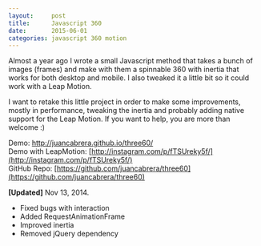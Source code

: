 ```yaml
---
layout:     post
title:      Javascript 360
date:       2015-06-01
categories: javascript 360 motion
---
```


Almost a year ago I wrote a small Javascript method that takes a bunch of images (frames) and make with them a spinnable 360 with inertia that works for both desktop and mobile. I also tweaked it a little bit so it could work with a Leap Motion.

I want to retake this little project in order to make some improvements, mostly in performance, tweaking the inertia and probably adding native support for the Leap Motion. If you want to help, you are more than welcome :)

Demo: [http://juancabrera.github.io/three60/
](http://juancabrera.github.io/three60/)  
Demo with LeapMotion: [http://instagram.com/p/fTSUreky5f/](http://instagram.com/p/fTSUreky5f/)  
GitHub Repo: [https://github.com/juancabrera/three60](https://github.com/juancabrera/three60)  

__[Updated]__ Nov 13, 2014.
* Fixed bugs with interaction
* Added RequestAnimationFrame
* Improved inertia
* Removed jQuery dependency
